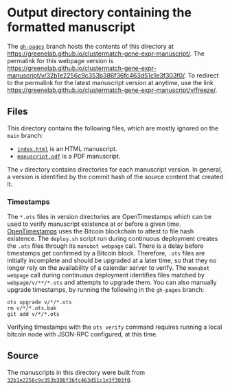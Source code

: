 # Output directory containing the formatted manuscript

The [`gh-pages`](https://github.com/greenelab/clustermatch-gene-expr-manuscript/tree/gh-pages) branch hosts the contents of this directory at <https://greenelab.github.io/clustermatch-gene-expr-manuscript/>.
The permalink for this webpage version is <https://greenelab.github.io/clustermatch-gene-expr-manuscript/v/32b1e2256c9c353b386f36fc463d51c1e3f303f0/>.
To redirect to the permalink for the latest manuscript version at anytime, use the link <https://greenelab.github.io/clustermatch-gene-expr-manuscript/v/freeze/>.

## Files

This directory contains the following files, which are mostly ignored on the `main` branch:

+ [`index.html`](index.html) is an HTML manuscript.
+ [`manuscript.pdf`](manuscript.pdf) is a PDF manuscript.

The `v` directory contains directories for each manuscript version.
In general, a version is identified by the commit hash of the source content that created it.

### Timestamps

The `*.ots` files in version directories are OpenTimestamps which can be used to verify manuscript existence at or before a given time.
[OpenTimestamps](https://opentimestamps.org/) uses the Bitcoin blockchain to attest to file hash existence.
The `deploy.sh` script run during continuous deployment creates the `.ots` files through its `manubot webpage` call.
There is a delay before timestamps get confirmed by a Bitcoin block.
Therefore, `.ots` files are initially incomplete and should be upgraded at a later time, so that they no longer rely on the availability of a calendar server to verify.
The `manubot webpage` call during continuous deployment identifies files matched by `webpage/v/**/*.ots` and attempts to upgrade them.
You can also manually upgrade timestamps, by running the following in the `gh-pages` branch:

```shell
ots upgrade v/*/*.ots
rm v/*/*.ots.bak
git add v/*/*.ots
```

Verifying timestamps with the `ots verify` command requires running a local bitcoin node with JSON-RPC configured, at this time.

## Source

The manuscripts in this directory were built from
[`32b1e2256c9c353b386f36fc463d51c1e3f303f0`](https://github.com/greenelab/clustermatch-gene-expr-manuscript/commit/32b1e2256c9c353b386f36fc463d51c1e3f303f0).
